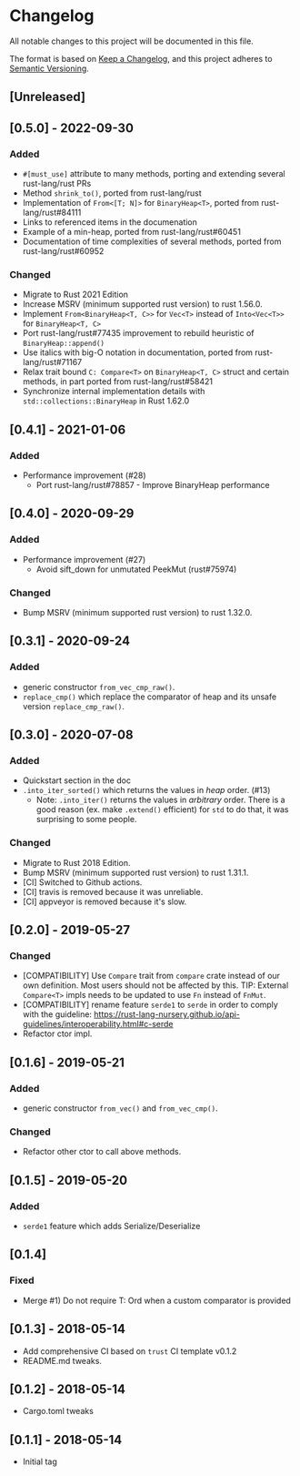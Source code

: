 # Changelog
All notable changes to this project will be documented in this file.

The format is based on [Keep a Changelog](https://keepachangelog.com/en/1.0.0/),
and this project adheres to [Semantic Versioning](https://semver.org/spec/v2.0.0.html).

## [Unreleased]

## [0.5.0] - 2022-09-30

### Added

* `#[must_use]` attribute to many methods, porting and extending several
  rust-lang/rust PRs
* Method `shrink_to()`, ported from rust-lang/rust
* Implementation of `From<[T; N]>` for `BinaryHeap<T>`, ported from
  rust-lang/rust#84111
* Links to referenced items in the documenation
* Example of a min-heap, ported from rust-lang/rust#60451
* Documentation of time complexities of several methods, ported from
  rust-lang/rust#60952

### Changed

* Migrate to Rust 2021 Edition
* Increase MSRV (minimum supported rust version) to rust 1.56.0.
* Implement `From<BinaryHeap<T, C>>` for `Vec<T>` instead of `Into<Vec<T>>` for
  `BinaryHeap<T, C>`
* Port rust-lang/rust#77435 improvement to rebuild heuristic of
  `BinaryHeap::append()`
* Use italics with big-O notation in documentation, ported from
  rust-lang/rust#71167
* Relax trait bound `C: Compare<T>` on `BinaryHeap<T, C>` struct and certain
  methods, in part ported from rust-lang/rust#58421
* Synchronize internal implementation details with
  `std::collections::BinaryHeap` in Rust 1.62.0

## [0.4.1] - 2021-01-06

### Added

* Performance improvement (#28)
  * Port rust-lang/rust#78857 - Improve BinaryHeap performance

## [0.4.0] - 2020-09-29

### Added

* Performance improvement (#27)
  * Avoid sift_down for unmutated PeekMut (rust#75974)

### Changed

* Bump MSRV (minimum supported rust version) to rust 1.32.0.

## [0.3.1] - 2020-09-24

### Added

* generic constructor `from_vec_cmp_raw()`.
* `replace_cmp()` which replace the comparator of heap and its unsafe version `replace_cmp_raw()`.

## [0.3.0] - 2020-07-08

### Added

* Quickstart section in the doc
* `.into_iter_sorted()` which returns the values in *heap* order. (#13)
  * Note: `.into_iter()` returns the values in *arbitrary* order. There is a good reason (ex. make `.extend()` efficient) for `std` to do that, it was surprising to some people.

### Changed

* Migrate to Rust 2018 Edition.
* Bump MSRV (minimum supported rust version) to rust 1.31.1.
* [CI] Switched to Github actions.
* [CI] travis is removed because it was unreliable.
* [CI] appveyor is removed because it's slow.

## [0.2.0] - 2019-05-27

### Changed

* [COMPATIBILITY] Use `Compare` trait from `compare` crate instead of our own definition.
Most users should not be affected by this. TIP: External `Compare<T>` impls needs to be updated to use `Fn` instead of `FnMut`.
* [COMPATIBILITY] rename feature `serde1` to `serde` in order to comply with the guideline: 
https://rust-lang-nursery.github.io/api-guidelines/interoperability.html#c-serde
* Refactor ctor impl.

## [0.1.6] - 2019-05-21

### Added
* generic constructor `from_vec()` and `from_vec_cmp()`.

### Changed
* Refactor other ctor to call above methods.

## [0.1.5] - 2019-05-20

### Added
* `serde1` feature which adds Serialize/Deserialize

## [0.1.4]

### Fixed
* Merge #1) Do not require T: Ord when a custom comparator is provided

## [0.1.3] - 2018-05-14

* Add comprehensive CI based on `trust` CI template v0.1.2
* README.md tweaks.

## [0.1.2] - 2018-05-14

* Cargo.toml tweaks

## [0.1.1] - 2018-05-14

* Initial tag
